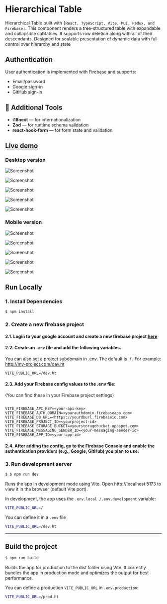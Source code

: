 # Hierarchical Table

Hierarchical Table built with `[React, TypeScript, Vite, MUI, Redux, and Firebase]`.
This component renders a tree-structured table with expandable and collapsible subtables. It supports row deletion along
with all of their descendants. Designed for scalable presentation of dynamic data with full control over hierarchy and state

## Authentication

User authentication is implemented with Firebase and supports:

- Email/password
- Google sign-in
- GitHub sign-in

## 🧰 Additional Tools

- **i18next** — for internationalization
- **Zod** — for runtime schema validation
- **react-hook-form** — for form state and validation

## [Live demo](https://matsola-sv.github.io/hierarchical-table/)

### Desktop version

![Screenshot](https://raw.githubusercontent.com/matsola-sv/hierarchical-table/master/docs/screenshots/Screenshot1.png)

![Screenshot](https://raw.githubusercontent.com/matsola-sv/hierarchical-table/master/docs/screenshots/Screenshot2.png)

![Screenshot](https://raw.githubusercontent.com/matsola-sv/hierarchical-table/master/docs/screenshots/Screenshot3.png)

![Screenshot](https://raw.githubusercontent.com/matsola-sv/hierarchical-table/master/docs/screenshots/Screenshot4.png)

![Screenshot](https://raw.githubusercontent.com/matsola-sv/hierarchical-table/master/docs/screenshots/Screenshot5.png)

### Mobile version

![Screenshot](https://raw.githubusercontent.com/matsola-sv/hierarchical-table/master/docs/screenshots/Screenshot-mobile1.png)

![Screenshot](https://raw.githubusercontent.com/matsola-sv/hierarchical-table/master/docs/screenshots/Screenshot-mobile2.png)

![Screenshot](https://raw.githubusercontent.com/matsola-sv/hierarchical-table/master/docs/screenshots/Screenshot-mobile3.png)

![Screenshot](https://raw.githubusercontent.com/matsola-sv/hierarchical-table/master/docs/screenshots/Screenshot-mobile4.png)

![Screenshot](https://raw.githubusercontent.com/matsola-sv/hierarchical-table/master/docs/screenshots/Screenshot-mobile5.png)

## Run Locally

### 1. Install Dependencies

```sh
$ npm install
```

### 2. Create a new firebase project

#### 2.1. Login to your google account and create a new firebase project [here](https://console.firebase.google.com/u/0/)

#### 2.2. Create an `.env` file and add the following variables.

You can also set a project subdomain in .env. The default is '/'.
For example:
http://my-project.com/dev.ht

```
VITE_PUBLIC_URL=/dev.ht
```

#### 2.3. Add your Firebase config values to the .env file:

(You can find these in your Firebase project settings)

```

VITE_FIREBASE_API_KEY=<your-api-key>
VITE_FIREBASE_AUTH_DOMAIN=<yourauthdomin.firebaseapp.com>
VITE_FIREBASE_DB_URL=<https://yourdburl.firebaseio.com>
VITE_FIREBASE_PROJECT_ID=<yourproject-id>
VITE_FIREBASE_STORAGE_BUCKET=<yourstoragebucket.appspot.com>
VITE_FIREBASE_MESSAGING_SENDER_ID=<your-messaging-sender-id>
VITE_FIREBASE_APP_ID=<your-app-id>

```

#### 2.4. After adding the config, go to the Firebase Console and enable the authentication providers (e.g., Google, GitHub) you plan to use.

### 3. Run development server

```sh
$ $ npm run dev
```

Runs the app in development mode using Vite.
Open http://localhost:5173 to view it in the browser (default Vite port).

In development, the app uses the `.env.local /.env.development` variable:

```sh
VITE_PUBLIC_URL=/
```

You can define it in a `.env` file

```sh
VITE_PUBLIC_URL=/dev.ht
```

---

## Build the project

```sh
$ npm run build
```

Builds the app for production to the dist folder using Vite.
It correctly bundles the app in production mode and optimizes the output for best performance.

You can define a production `VITE_PUBLIC_URL` in `.env.production`:

```sh
VITE_PUBLIC_URL=/prod.ht
```
